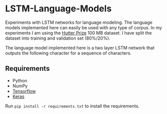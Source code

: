 # LSTM-Language-Models
Experiments with LSTM networks for language modeling. The language models implemented here can easily be used with any type of corpus.
In my experiments I am using the [Hutter Prize](http://prize.hutter1.net) 100 MB dataset. I have split the dataset into training and validation set (80%/20%). 

The language model implemented here is a two layer LSTM network that outputs the following character for a sequence of characters.


## Requirements

- Python
- NumPy
- [Tensorflow](https://github.com/tensorflow/tensorflow)
- [Keras](https://github.com/fchollet/keras)

Run `pip install -r requirements.txt` to install the requirements.